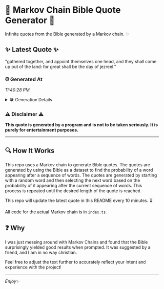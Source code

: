 # 📖 Markov Chain Bible Quote Generator 📖

Infinite quotes from the Bible generated by a Markov chain. ✨

## ✨ Latest Quote ✨
"gathered together, and appoint themselves one head, and they shall come up out of the land: for great shall be the day of jezreel."

### ⏰ Generated At
*11:40:28 PM*

<details>
    <summary>🛠️ Generation Details</summary>
    <p>
        <strong>🌱 Seed:</strong> gathered<br>
        <strong>🔄 Iterations:</strong> 23<br>
        <strong>📜 Context History:</strong><br>[ gathered ]: together,<br>[ gathered, together, ]: and<br>[ gathered, together,, and ]: appoint<br>[ gathered, together,, and, appoint ]: themselves<br>[ gathered, together,, and, appoint, themselves ]: one<br>[ gathered, together,, and, appoint, themselves, one ]: head,<br>[ together,, and, appoint, themselves, one, head, ]: and<br>[ and, appoint, themselves, one, head,, and ]: they<br>[ appoint, themselves, one, head,, and, they ]: shall<br>[ themselves, one, head,, and, they, shall ]: come<br>[ one, head,, and, they, shall, come ]: up<br>[ head,, and, they, shall, come, up ]: out<br>[ and, they, shall, come, up, out ]: of<br>[ they, shall, come, up, out, of ]: the<br>[ shall, come, up, out, of, the ]: land:<br>[ come, up, out, of, the, land: ]: for<br>[ up, out, of, the, land:, for ]: great<br>[ out, of, the, land:, for, great ]: shall<br>[ of, the, land:, for, great, shall ]: be<br>[ the, land:, for, great, shall, be ]: the<br>[ land:, for, great, shall, be, the ]: day<br>[ for, great, shall, be, the, day ]: of<br>[ great, shall, be, the, day, of ]: jezreel.<br>
    </p>
</details>

### ⚠️ Disclaimer ⚠️
**This quote is generated by a program and is not to be taken seriously. It is purely for entertainment purposes.**

---

## 🔍 How It Works

This repo uses a Markov chain to generate Bible quotes. The quotes are generated by using the Bible as a dataset to find the probability of a word appearing after a sequence of words. The quotes are generated by starting with a random word and then selecting the next word based on the probability of it appearing after the current sequence of words. This process is repeated until the desired length of the quote is reached.

This repo will update the latest quote in this README every 10 minutes. ⏳

All code for the actual Markov chain is in `index.ts`.

## ❓ Why

I was just messing around with Markov Chains and found that the Bible surprisingly yielded good results when prompted. 
It was suggested by a friend, and I am in no way christian.

Feel free to adjust the text further to accurately reflect your intent and experience with the project!

---

*Enjoy*✨
